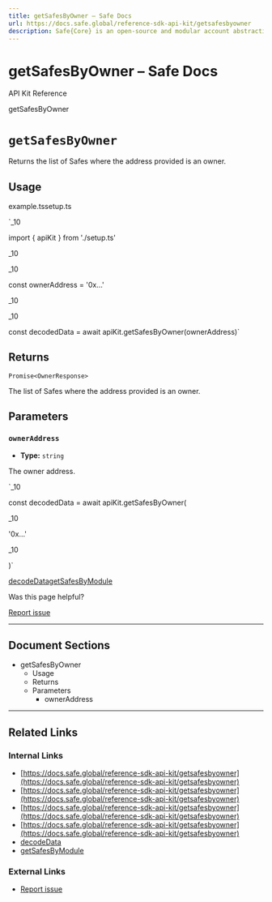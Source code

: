 ```yaml
---
title: getSafesByOwner – Safe Docs
url: https://docs.safe.global/reference-sdk-api-kit/getsafesbyowner
description: Safe{Core} is an open-source and modular account abstraction stack. Learn about its features and how to use it.
---
```


# getSafesByOwner – Safe Docs

API Kit Reference

getSafesByOwner

# `getSafesByOwner`

Returns the list of Safes where the address provided is an owner.

## Usage



example.tssetup.ts

`_10

import { apiKit } from './setup.ts'

_10

_10

const ownerAddress = '0x...'

_10

_10

const decodedData = await apiKit.getSafesByOwner(ownerAddress)`

## Returns

`Promise<OwnerResponse>`

The list of Safes where the address provided is an owner.

## Parameters

### `ownerAddress`

- **Type:** `string`

The owner address.

`_10

const decodedData = await apiKit.getSafesByOwner(

_10

'0x...'

_10

)`

[decodeData](/reference-sdk-api-kit/decodedata "decodeData")[getSafesByModule](/reference-sdk-api-kit/getsafesbymodule "getSafesByModule")

Was this page helpful?

[Report issue](https://github.com/safe-global/safe-docs/issues/new?assignees=&labels=nextra-feedback&projects=&template=nextra-feedback.yml&title=%5BFeedback%5D+)

---

## Document Sections

- getSafesByOwner
  - Usage
  - Returns
  - Parameters
    - ownerAddress

---

## Related Links

### Internal Links

- [https://docs.safe.global/reference-sdk-api-kit/getsafesbyowner](https://docs.safe.global/reference-sdk-api-kit/getsafesbyowner)
- [https://docs.safe.global/reference-sdk-api-kit/getsafesbyowner](https://docs.safe.global/reference-sdk-api-kit/getsafesbyowner)
- [https://docs.safe.global/reference-sdk-api-kit/getsafesbyowner](https://docs.safe.global/reference-sdk-api-kit/getsafesbyowner)
- [https://docs.safe.global/reference-sdk-api-kit/getsafesbyowner](https://docs.safe.global/reference-sdk-api-kit/getsafesbyowner)
- [decodeData](https://docs.safe.global/reference-sdk-api-kit/decodedata)
- [getSafesByModule](https://docs.safe.global/reference-sdk-api-kit/getsafesbymodule)

### External Links

- [Report issue](https://github.com/safe-global/safe-docs/issues/new?assignees=&labels=nextra-feedback&projects=&template=nextra-feedback.yml&title=%5BFeedback%5D+)
